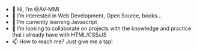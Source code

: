 - 👋 Hi, I’m @AV-MMI
- 👀 I’m interested in Web Development, Open Source, books...
- 🌱 I’m currently learning Javascript
- 💞️ I’m looking to collaborate on projects with the knowledge and practice that i already have with HTML/CSS/JS
- 📫 How to reach me? Just give me a tap!

<!---
AV-MMI/AV-MMI is a ✨ special ✨ repository because its `README.md` (this file) appears on your GitHub profile.
You can click the Preview link to take a look at your changes.
--->
